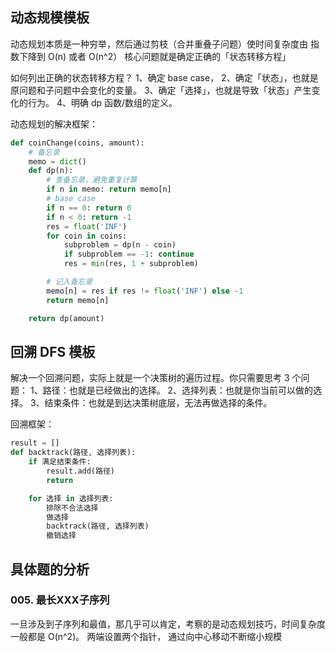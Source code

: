 ## 动态规模模板
动态规划本质是一种穷举，然后通过剪枝（合并重叠子问题）使时间复杂度由 指数下降到 O(n) 或者 O(n^2）
核心问题就是确定正确的「状态转移方程」

如何列出正确的状态转移方程？
1、确定 base case，
2、确定「状态」，也就是原问题和子问题中会变化的变量。
3、确定「选择」，也就是导致「状态」产生变化的行为。
4、明确 dp 函数/数组的定义。

动态规划的解决框架：

``` python
def coinChange(coins, amount):
    # 备忘录
    memo = dict()
    def dp(n):
        # 查备忘录，避免重复计算
        if n in memo: return memo[n]
        # base case
        if n == 0: return 0
        if n < 0: return -1
        res = float('INF')
        for coin in coins:
            subproblem = dp(n - coin)
            if subproblem == -1: continue
            res = min(res, 1 + subproblem)

        # 记入备忘录
        memo[n] = res if res != float('INF') else -1
        return memo[n]

    return dp(amount)
```

## 回溯 DFS 模板

解决一个回溯问题，实际上就是一个决策树的遍历过程。你只需要思考 3 个问题：
1、路径：也就是已经做出的选择。
2、选择列表：也就是你当前可以做的选择。
3、结束条件：也就是到达决策树底层，无法再做选择的条件。

回溯框架：

``` python
result = []
def backtrack(路径, 选择列表):
    if 满足结束条件:
        result.add(路径)
        return

    for 选择 in 选择列表:
        排除不合法选择
        做选择
        backtrack(路径, 选择列表)
        撤销选择
```

## 具体题的分析

### 005. 最长XXX子序列
一旦涉及到子序列和最值，那几乎可以肯定，考察的是动态规划技巧，时间复杂度一般都是 O(n^2)。
两端设置两个指针， 通过向中心移动不断缩小规模



